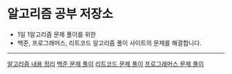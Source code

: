 # 알고리즘 공부 저장소

- 1일 1알고리즘 문제 풀이를 위한
- 백준, 프로그래머스, 리트코드 알고리즘 풀이 사이트의 문제를 해결합니다.

---

[알고리즘 내용 정리](https://github.com/swwho96/algo/tree/main/algorithm_organize)
[백준 문제 풀이](https://github.com/swwho96/algo/tree/main/baekjoon)
[리트코드 문제 풀이](https://github.com/swwho96/algo/tree/main/leetcode)
[프로그래머스 문제 풀이](https://github.com/swwho96/algo/tree/main/programmers/Level_2)